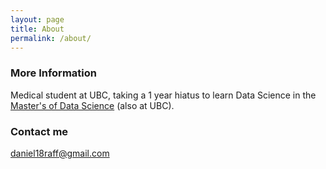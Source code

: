 ```yaml
---
layout: page
title: About
permalink: /about/
---
```

  
  

### More Information

Medical student at UBC, taking a 1 year hiatus to learn Data Science in the [Master's of Data Science](https://masterdatascience.science.ubc.ca/) (also at UBC). 

### Contact me

[daniel18raff@gmail.com](mailto:daniel18raff@gmail.com)